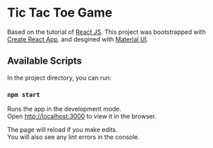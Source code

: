 # Tic Tac Toe Game

Based on the tutorial of [React JS](https://reactjs.org/tutorial/tutorial.html).
This project was bootstrapped with [Create React App](https://github.com/facebook/create-react-app).
and desgined with [Material UI](https://material-ui.com/).

## Available Scripts

In the project directory, you can run:

### `npm start`

Runs the app in the development mode.\
Open [http://localhost:3000](http://localhost:3000) to view it in the browser.

The page will reload if you make edits.\
You will also see any lint errors in the console.
